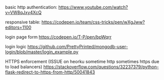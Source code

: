 basic http authentication:
https://www.youtube.com/watch?v=VW8qJxy4XcQ

responsive table:
https://codepen.io/team/css-tricks/pen/wXgJww?editors=1100

login page form
https://codepen.io/T-P/pen/bpWqrr

login logic 
https://github.com/PrettyPrinted/mongodb-user-login/blob/master/login_example.py

HTTPS enforcement (ISSUE on heorku sometime http sometimes https due to load balancers)
https://stackoverflow.com/questions/32237379/python-flask-redirect-to-https-from-http/50041843